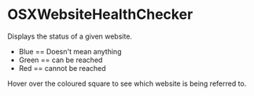 # OSXWebsiteHealthChecker

Displays the status of a given website.

* Blue == Doesn't mean anything
* Green == can be reached
* Red == cannot be reached

Hover over the coloured square to see which website is being referred to.
